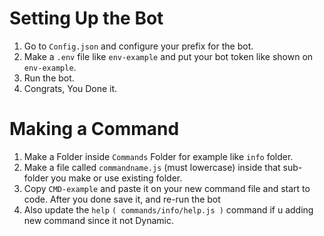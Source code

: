 Setting Up the Bot 
=
1. Go to `Config.json` and configure your prefix for the bot.
2. Make a `.env` file like `env-example` and put your bot token like shown on `env-example`.
3. Run the bot.
4. Congrats, You Done it.



Making a Command
=
1. Make a Folder inside `Commands` Folder for example like `info` folder.
2. Make a file called `commandname.js` (must lowercase) inside that sub-folder you make or use existing folder.
3. Copy `CMD-example` and paste it on your new command file and start to code. After you done save it, and re-run the bot
4. Also update the `help` `( commands/info/help.js )` command if u adding new command since it not Dynamic.
